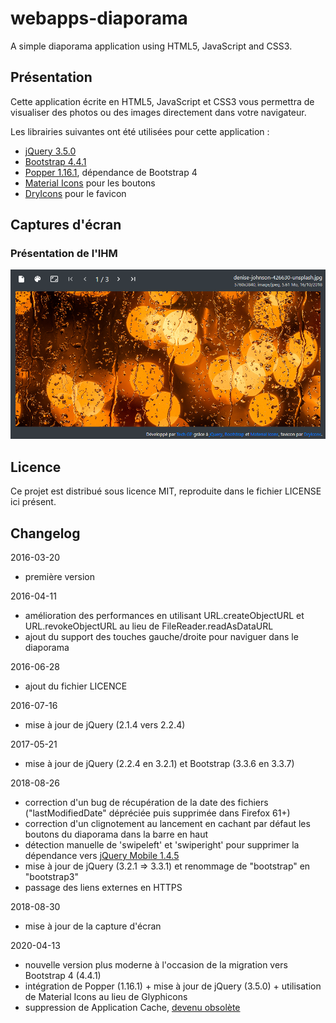 # webapps-diaporama

A simple diaporama application using HTML5, JavaScript and CSS3.

## Présentation

Cette application écrite en HTML5, JavaScript et CSS3 vous permettra de visualiser des photos ou des images directement dans votre navigateur.

Les librairies suivantes ont été utilisées pour cette application :

- [jQuery 3.5.0](https://jquery.com/)
- [Bootstrap 4.4.1](https://getbootstrap.com/)
- [Popper 1.16.1](https://popper.js.org/), dépendance de Bootstrap 4
- [Material Icons](https://material.io/tools/icons) pour les boutons
- [DryIcons](https://dryicons.com/) pour le favicon

## Captures d'écran

### Présentation de l'IHM

![Présentation de l'IHM](./screenshots/webapps-diaporama-1.png)

## Licence

Ce projet est distribué sous licence MIT, reproduite dans le fichier LICENSE ici présent.

## Changelog

2016-03-20
- première version

2016-04-11
- amélioration des performances en utilisant URL.createObjectURL et URL.revokeObjectURL au lieu de FileReader.readAsDataURL
- ajout du support des touches gauche/droite pour naviguer dans le diaporama

2016-06-28
- ajout du fichier LICENCE

2016-07-16
- mise à jour de jQuery (2.1.4 vers 2.2.4)

2017-05-21
- mise à jour de jQuery (2.2.4 en 3.2.1) et Bootstrap (3.3.6 en 3.3.7)

2018-08-26
- correction d'un bug de récupération de la date des fichiers ("lastModifiedDate" dépréciée puis supprimée dans Firefox 61+)
- correction d'un clignotement au lancement en cachant par défaut les boutons du diaporama dans la barre en haut
- détection manuelle de 'swipeleft' et 'swiperight' pour supprimer la dépendance vers [jQuery Mobile 1.4.5](https://jquerymobile.com/) 
- mise à jour de jQuery (3.2.1 => 3.3.1) et renommage de "bootstrap" en "bootstrap3"
- passage des liens externes en HTTPS

2018-08-30
- mise à jour de la capture d'écran

2020-04-13
- nouvelle version plus moderne à l'occasion de la migration vers Bootstrap 4 (4.4.1)
- intégration de Popper (1.16.1) + mise à jour de jQuery (3.5.0) + utilisation de Material Icons au lieu de Glyphicons
- suppression de Application Cache, [devenu obsolète](https://developer.mozilla.org/fr/docs/Web/HTML/Utiliser_Application_Cache)
